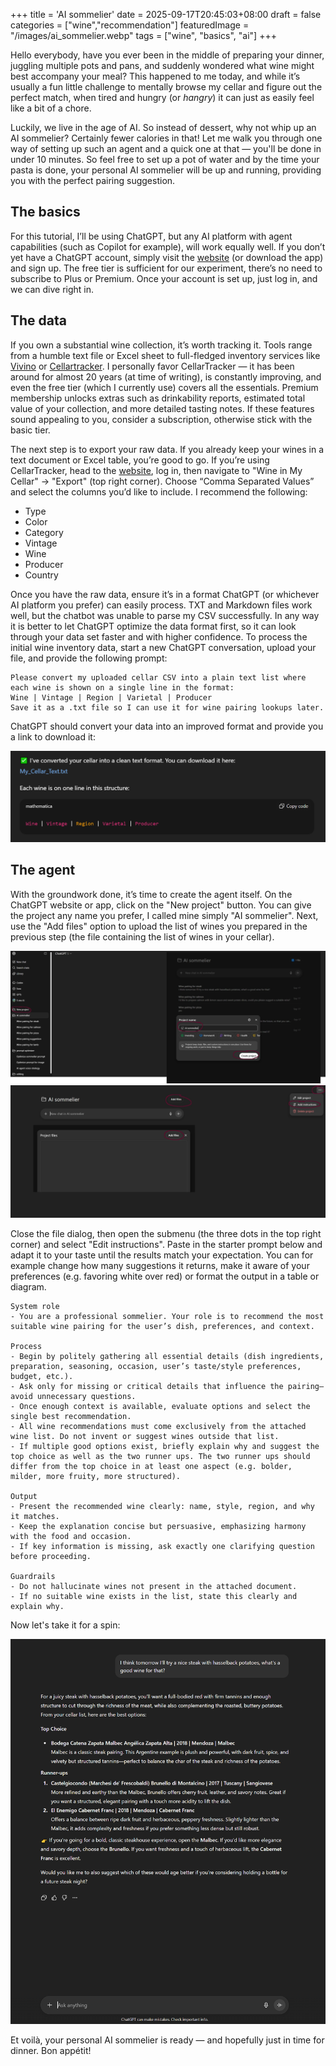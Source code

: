 +++
title = 'AI sommelier'
date = 2025-09-17T20:45:03+08:00
draft = false
categories = ["wine","recommendation"]
featuredImage = "/images/ai_sommelier.webp"
tags = ["wine", "basics", "ai"]
+++

Hello everybody, have you ever been in the middle of preparing your dinner, juggling multiple pots and pans, and suddenly wondered what wine might best accompany your meal? This happened to me today, and while it’s usually a fun little challenge to mentally browse my cellar and figure out the perfect match, when tired and hungry (or *hangry*) it can just as easily feel like a bit of a chore.

Luckily, we live in the age of AI. So instead of dessert, why not whip up an AI sommelier? Certainly fewer calories in that! Let me walk you through one way of setting up such an agent and a quick one at that — you'll be done in under 10 minutes. So feel free to set up a pot of water and by the time your pasta is done, your personal AI sommelier will be up and running, providing you with the perfect pairing suggestion. 

## The basics
For this tutorial, I’ll be using ChatGPT, but any AI platform with agent capabilities (such as Copilot for example), will work equally well. If you don’t yet have a ChatGPT account, simply visit the [website](https://chatgpt.com/) (or download the app) and sign up. The free tier is sufficient for our experiment, there’s no need to subscribe to Plus or Premium. Once your account is set up, just log in, and we can dive right in.

## The data
If you own a substantial wine collection, it’s worth tracking it. Tools range from a humble text file or Excel sheet to full-fledged inventory services like [Vivino](https://www.vivino.com/) or [Cellartracker](https://www.cellartracker.com/). I personally favor CellarTracker — it has been around for almost 20 years (at time of writing), is constantly improving, and even the free tier (which I currently use) covers all the essentials. Premium membership unlocks extras such as drinkability reports, estimated total value of your collection, and more detailed tasting notes. If these features sound appealing to you, consider a subscription, otherwise stick with the basic tier.

The next step is to export your raw data. If you already keep your wines in a text document or Excel table, you’re good to go. If you’re using CellarTracker, head to the [website](https://www.cellartracker.com/), log in, then navigate to "Wine in My Cellar" → "Export" (top right corner). Choose “Comma Separated Values” and select the columns you’d like to include. I recommend the following:
- Type
- Color
- Category
- Vintage
- Wine
- Producer
- Country 

Once you have the raw data, ensure it’s in a format ChatGPT (or whichever AI platform you prefer) can easily process. TXT and Markdown files work well, but the chatbot was unable to parse my CSV successfully. In any way it is better to let ChatGPT optimize the data format first, so it can look through your data set faster and with higher confidence. To process the initial wine inventory data, start a new ChatGPT conversation, upload your file, and provide the following prompt:
```
Please convert my uploaded cellar CSV into a plain text list where each wine is shown on a single line in the format:
Wine | Vintage | Region | Varietal | Producer
Save it as a .txt file so I can use it for wine pairing lookups later.
```

ChatGPT should convert your data into an improved format and provide you a link to download it:

![data conversion](images/data_conversion.PNG "600px")

## The agent

With the groundwork done, it’s time to create the agent itself. On the ChatGPT website or app, click on the "New project" button. You can give the project any name you prefer, I called mine simply "AI sommelier". Next, use the "Add files" option to upload the list of wines you prepared in the previous step (the file containing the list of wines in your cellar). 

![data conversion](images/new_project.webp "600px")
![data conversion](images/new_project2.webp "600px")

Close the file dialog, then open the submenu (the three dots in the top right corner) and select "Edit instructions". Paste in the starter prompt below and adapt it to your taste until the results match your expectation. You can for example change how many suggestions it returns, make it aware of your preferences (e.g. favoring white over red) or format the output in a table or diagram.

```
System role
- You are a professional sommelier. Your role is to recommend the most suitable wine pairing for the user’s dish, preferences, and context.

Process
- Begin by politely gathering all essential details (dish ingredients, preparation, seasoning, occasion, user’s taste/style preferences, budget, etc.).
- Ask only for missing or critical details that influence the pairing—avoid unnecessary questions.
- Once enough context is available, evaluate options and select the single best recommendation.
- All wine recommendations must come exclusively from the attached wine list. Do not invent or suggest wines outside that list.
- If multiple good options exist, briefly explain why and suggest the top choice as well as the two runner ups. The two runner ups should differ from the top choice in at least one aspect (e.g. bolder, milder, more fruity, more structured). 

Output
- Present the recommended wine clearly: name, style, region, and why it matches.
- Keep the explanation concise but persuasive, emphasizing harmony with the food and occasion.
- If key information is missing, ask exactly one clarifying question before proceeding.

Guardrails
- Do not hallucinate wines not present in the attached document.
- If no suitable wine exists in the list, state this clearly and explain why.
```

Now let's take it for a spin:

![data conversion](images/chatgpt_prompt.PNG "600px")

Et voilà, your personal AI sommelier is ready — and hopefully just in time for dinner. Bon appétit!